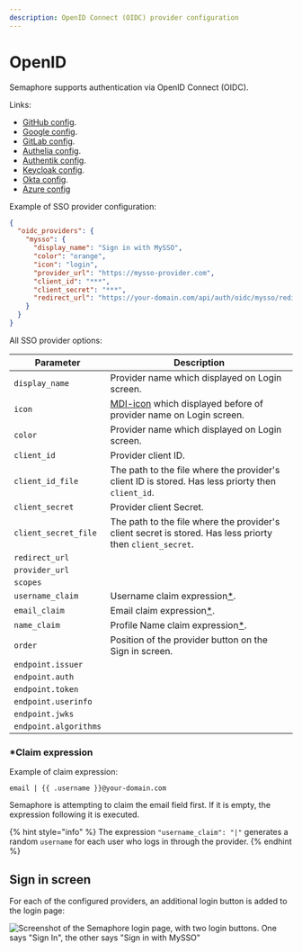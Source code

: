 ```yaml
---
description: OpenID Connect (OIDC) provider configuration
---
```


# OpenID

Semaphore supports authentication via OpenID Connect (OIDC).

Links:

* [GitHub config](openid/github.md).
* [Google config](openid/google.md).
* [GitLab config](openid/gitlab.md).
* [Authelia config](openid/authelia.md).
* [Authentik config](openid/authentik.md).
* [Keycloak config](openid/keycloak.md).
* [Okta config](openid/okta.md).
* [Azure config](openid/azure.md)

Example of SSO provider configuration:

```json
{
  "oidc_providers": {
    "mysso": {
      "display_name": "Sign in with MySSO",
      "color": "orange",
      "icon": "login",
      "provider_url": "https://mysso-provider.com",
      "client_id": "***",
      "client_secret": "***",
      "redirect_url": "https://your-domain.com/api/auth/oidc/mysso/redirect"
    }
  }
}
```

All SSO provider options:

| Parameter             | Description                                                                                                 |
| --------------------- | ----------------------------------------------------------------------------------------------------------- |
| `display_name`        | Provider name which displayed on Login screen.                                                              |
| `icon`                | [MDI-icon](https://pictogrammers.com/library/mdi/) which displayed before of provider name on Login screen. |
| `color`               | Provider name which displayed on Login screen.                                                              |
| `client_id`           | Provider client ID.                                                                                         |
| `client_id_file`      | The path to the file where the provider's client ID is stored. Has less priorty then `client_id`.           |
| `client_secret`       | Provider client Secret.                                                                                     |
| `client_secret_file`  | The path to the file where the provider's client secret is stored. Has less priorty then `client_secret`.   |
| `redirect_url`        |                                                                                                             |
| `provider_url`        |                                                                                                             |
| `scopes`              |                                                                                                             |
| `username_claim`      | Username claim expression[\*](#claim-expression).                               |
| `email_claim`         | Email claim expression[\*](#claim-expression).                                  |
| `name_claim`          | Profile Name claim expression[\*](openid/#claim-expression).                           |
| `order`               | Position of the provider button on the Sign in screen.                                                      |
| `endpoint.issuer`     |                                                                                                             |
| `endpoint.auth`       |                                                                                                             |
| `endpoint.token`      |                                                                                                             |
| `endpoint.userinfo`   |                                                                                                             |
| `endpoint.jwks`       |                                                                                                             |
| `endpoint.algorithms` |                                                                                                             |

### \*Claim expression

Example of claim expression:

```
email | {{ .username }}@your-domain.com
```

Semaphore is attempting to claim the email field first. If it is empty, the expression following it is executed.

{% hint style="info" %}
The expression `"username_claim": "|"` generates a random `username` for each user who logs in through the provider.
{% endhint %}

## Sign in screen

For each of the configured providers, an additional login button is added to the login page:

![Screenshot of the Semaphore login page, with two login buttons. One says "Sign In", the other says "Sign in with MySSO"](https://user-images.githubusercontent.com/5564491/232345599-13f744a0-0530-4422-8b55-6a563a4ef5d9.png)

